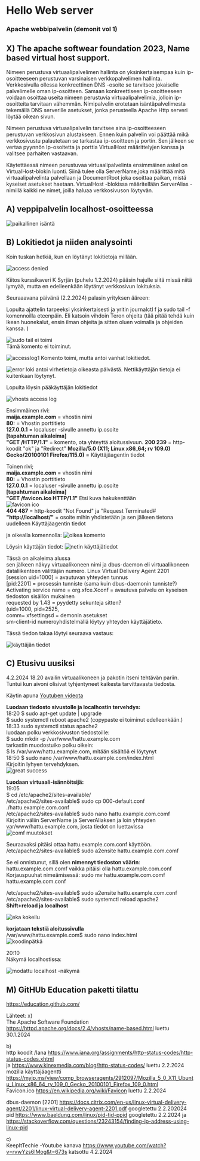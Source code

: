 # Hello Web server
### Apache webbipalvelin (demonit vol 1)

## X) The apache softwear foundation 2023, Name based virtual host support. 
  Nimeen perustuva virtuaalipalvelimen hallinta on yksinkertaisempaa kuin ip-osoitteeseen perustuvan varsinaisen verkkopalvelimen hallinta. Verkkosivulla ollessa konkreettinen DNS -osoite se tarvitsee jokaiselle palvelimelle oman ip-osoitteen. Samaan konkreettiseen ip-osoitteeseen voidaan osoittaa useita nimeen perustuvia virtuaalipalvelimia, jolloin ip-osoitteita tarvitaan vähemmän. Nimipalvelin erotetaan isäntäpalvelimesta tekemällä DNS serverille asetukset, jonka perusteella Apache Http serveri löytää oikean sivun.   
  
  Nimeen perustuva virtuaalipalvelin tarvitsee aina ip-osoitteeseen perustuvan verkkosivun alustakseen. Ennen kuin palvelin voi päättää mikä verkkosivustu palautetaan se tarkastaa ip-osoitteen ja portin. Sen jälkeen se vertaa pyynnön Ip-osoitetta ja porttia VirtualHost määrittelyjen kanssa ja valitsee parhaiten vastaavan.  
  
  Käytettäessä nimeen perustuvaa virtuaalipalvelinta ensimmäinen askel on VirtualHost-blokin luonti. Siinä tulee olla ServerName,joka määrittää mitä virtuaalipalvelinta palvellaan ja DocumentRoot joka osoittaa paikan, mistä kyseiset asetukset haetaan. VirtualHost -blokissa määritellään ServerAlias -nimillä kaikki ne nimet, joilla haluaa verkkosivuson löytyvän.  

## A) veppipalvelin localhost-osoitteessa  

![paikallinen isäntä](https://github.com/VaMaija/Linux2024/assets/142913118/84608f65-97cf-42a7-9f96-382c00394641)

## B) Lokitiedot ja niiden analysointi 

Koin tuskan hetkiä, kun en löytänyt lokitietoja millään. 

![access denied](https://github.com/VaMaija/Linux2024/assets/142913118/ca07020b-5e34-4269-a089-16a095799755)

Kiitos kurssikaveri K Syrjän (puhelu 1.2.2024) pääsin hajulle siitä missä niitä lymyää, mutta en edelleenkään löytänyt verkkosivun lokituksia. 

Seuraaavana päivänä (2.2.2024) palasin yrityksen ääreen: 

Lopulta ajattelin tarpeeksi yksinkertaisesti ja yritin journalctl f ja sudo tail -f komennoilla eteenpäin. Eli katsoin vihdoin Teron ohjeita (tää pitää tehdä kuin Ikean huonekalut, ensin ilman ohjeita ja sitten oluen voimalla ja ohjeiden kanssa. )

![sudo tail ei toimi](https://github.com/VaMaija/Linux2024/assets/142913118/c8b926d2-c459-4677-90af-6ddc3d2fd9a3)  
  Tämä komento ei toiminut. 

![accesslog1](https://github.com/VaMaija/Linux2024/assets/142913118/607f618b-84eb-4c80-b2f1-07ed31614635)
  Komento toimi, mutta antoi vanhat lokitiedot.  

![error loki](https://github.com/VaMaija/Linux2024/assets/142913118/2f7c2769-d68b-4149-a1e2-b7eb6557446f)
antoi virhetietoja oikeasta päivästä. Nettikäyttäjän tietoja ei kuitenkaan löytynyt. 

Lopulta löysin pääkäyttäjän lokitiedot 

![vhosts access log](https://github.com/VaMaija/Linux2024/assets/142913118/91506c2d-8c03-4a9a-b33f-4907f734610c)

  Ensimmäinen rivi:   
  **maija.example.com** = vhostin nimi  
  **80:** = Vhostin porttitieto  
 **127.0.0.1** = localuser -sivulle annettu ip.osoite  
 **[tapahtuman aikaleima]**  
 **"GET /HTTP/1.1"** = komento, ota yhteyttä aloitussivuun. 
 **200 239** = http-koodit "ok" ja "Redirect" 
 **Mozilla/5.0 (X11; Linux x86_64; rv 109.0) Gecko/20100101 Firefox/115.0)** = Käyttäjäagentin tiedot

  Toinen rivi;  
   **maija.example.com** = vhostin nimi  
   **80:** = Vhostin porttitieto  
   **127.0.0.1** = localuser -sivulle annettu ip.osoite  
   **[tapahtuman aikaleima]**   
   **"GET /favicon.ico HTTP/1.1"** Etsi kuva hakukenttään  
    ![favicon ico](https://github.com/VaMaija/Linux2024/assets/142913118/2decc13d-598f-46ba-a5c4-a3169cb20327)  
   **404 487** = http-koodit "Not Found" ja "Request Terminated#  
  **"http://localhost/"** = osoite mihin yhdistetään ja sen jälkeen tietona uudelleen Käyttäjäagentin tiedot

ja oikealla komennolla: 
![oikea komento](https://github.com/VaMaija/Linux2024/assets/142913118/0bd7dbea-053f-46b4-93e7-f9cc9f6e0063)  

Löysin käyttäjän tiedot: 
![netin käyttäjätiedot](https://github.com/VaMaija/Linux2024/assets/142913118/46c5e607-72ed-4cd4-a7dc-a2fe1daa6297)

  Tässä on aikaleima alussa  
  sen jälkeen näkyy virtuaalikoneen nimi ja dbus-daemon eli virtuaalikoneen dataliikenteen välittäjän numero. Linux Virtual Delivery Agent 2201  
  [session uid=1000] = avautuvan yhteyden tunnus  
  [pid:2201] = prosessin tunniste (sama kuin dbus-daemonin tunniste?)  
  Activating service name = org.xfce.Xconf = avautuva palvelu on kyseisen tiedoston sisällön mukainen  
  requested by 1.43 = pyydetty sekunteja sitten?  
  (uid=1000, pid=2525,   
  comm= xfsettingsd = demonin asetukset   
  sm-client-id numeroyhdistelmällä löytyy yhteyden käyttäjätieto.   

  Tässä tiedon takaa löytyi seuraava vastaus: 

  ![käyttäjän tiedot](https://github.com/VaMaija/Linux2024/assets/142913118/8fc34563-148b-400e-8433-5364931dd61a)

## C) Etusivu uusiksi

  4.2.2024 18.20 availin virtuaalikoneen ja pakotin itseni tehtävän pariin. Tuntui kun aivoni olisivat tyhjentyneet kaikesta tarvittavasta tiedosta. 

  Käytin apuna [Youtuben videota](https://www.youtube.com/watch?v=rvwYzs6IMog&t=673s)
  
  **Luodaan tiedosto sivustolle ja localhostin tervehdys:**  
  18:20 $ sudo apt-get update | upgrade  
       $ sudo systemctl reboot apache2 (copypaste ei toiminut edelleenkään.)  
  18:33 sudo systemctl status apache2  
    luodaan polku verkkosivuston tiedostoille:   
       $ sudo mkdir -p /var/www/hattu.example.com  
    tarkastin muodostuiko polku oikein:  
       $ ls /var/www/hattu.example.com, mitään sisältöä ei löytynyt  
  18:50 $ sudo nano /var/www/hattu.example.com/index.html  
	Kirjoitin lyhyen tervehdyksen.  
 ![great success](https://github.com/VaMaija/Linux2024/assets/142913118/71225e70-fd9e-4262-99ba-bbfbe5a854ae)

	
  **Luodaan virtuaali-isännöitsijä:**   
  19:05  
		$ cd /etc/apache2/sites-available/  
		/etc/apache2/sites-available$ sudo cp 000-default.conf ./hattu.example.com.conf  
		/etc/apache2/sites-available$ sudo nano hattu.example.com.comf  
  Kirjoitin väliin ServerName ja ServerAliaksen ja loin yhteyden var/www/hattu.example.com, josta tiedot on luettavissa  
![comf muutokset](https://github.com/VaMaija/Linux2024/assets/142913118/22b85c66-4996-4c54-ba94-a12d799f5a83)

  
  Seuraavaksi pitäisi ottaa hattu.example.com.conf käyttöön.   
    /etc/apache2/sites-available$ sudo a2ensite hattu.example.com.comf  

  Se ei onnistunut, sillä olen **nimennyt tiedoston väärin**: hattu.example.com.comf vaikka pitäisi olla hattu.example.com.conf   
  Korjauspuuhat nimeämisessä: sudo mv hattu.example.com.comf hattu.example.com.conf  
  
  /etc/apache2/sites-available$ sudo a2ensite hattu.example.com.conf  
  /etc/apache2/sites-available$ sudo systemctl reload apache2   
  **Shift+reload ja localhost**   
  
 ![eka kokeilu](https://github.com/VaMaija/Linux2024/assets/142913118/203cea8f-ea22-4f45-be60-a2194fc2a1e9)

	
  **korjataan tekstiä aloitussivulla**     
	/var/www/hattu.example.com$ sudo nano index.html  
 ![koodinpätkä](https://github.com/VaMaija/Linux2024/assets/142913118/4465f00a-3f44-4ff6-8a0b-29f293923483)

 20:10  	
	Näkymä localhostissa:  
 
![modattu localhost -näkymä](https://github.com/VaMaija/Linux2024/assets/142913118/ea20d78e-e349-4cff-81f6-4bb4175e624e)

 

  
  
  

 




## M) GitHUb Education paketti tilattu 

https://education.github.com/ 





  Lähteet: 
  x)  
  The Apache Software Foundation https://httpd.apache.org/docs/2.4/vhosts/name-based.html luettu 30.1.2024 
  
  b)  
  http koodit /Iana https://www.iana.org/assignments/http-status-codes/http-status-codes.xhtml  
  ja https://www.kinexmedia.com/blog/http-status-codes/ luettu 2.2.2024  
  mozilla käyttäjäagentti https://myip.ms/view/comp_browseragents/2912097/Mozilla_5_0_X11_Ubuntu_Linux_x86_64_rv_109_0_Gecko_20100101_Firefox_109_0.html  
  Favicon.ico https://en.wikipedia.org/wiki/Favicon luettu 2.2.2024

  dbus-daemon [2201] https://docs.citrix.com/en-us/linux-virtual-delivery-agent/2201/linux-virtual-delivery-agent-2201.pdf googletettu 2.2.202024  
  pid  https://www.baeldung.com/linux/pid-tid-ppid googletettu 2.2.2024  ja  
  https://stackoverflow.com/questions/23243154/finding-ip-address-using-linux-pid  

  c)      
  KeepItTechie -Youtube kanava https://www.youtube.com/watch?v=rvwYzs6IMog&t=673s katsottu 4.2.2024
   


   
 
  

